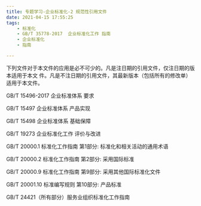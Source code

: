 ```yaml
---
title: 专题学习-企业标准化-2 规范性引用文件
date: 2021-04-15 17:55:25
tags: 
	- 标准化
	- GB/T 35778-2017  企业标准化工作 指南
	- 企业标准化
	- 指南

---
```


下列文件对于本文件的应用是必不可少的。凡是注日期的引用文件，仅注日期的版本适用于本文 件。凡是不注日期的引用文件，其最新版本（包括所有的修改单）适用于本文件。

GB/T 15496-2017 企业标准体系 要求

GB/T 15497 企业标准体系 产品实现

GB/T 15498 企业标准体系 基础保障 

GB/T 19273 企业标准化工作 评价与改进

GB/T 20000.1 标准化工作指南 第1部分: 标准化和相关活动的通用术语

GB/T 20000.2 标准化工作指南 第2部分: 采用国际标准

GB/T 20000.9 标准化工作指南 第9部分: 采用其他国际标准化文件

GB/T 20001.10 标准编写规则 第10部分: 产品标准

GB/T 24421（所有部分）服务业组织标准化工作指南